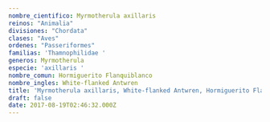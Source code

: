 ```yaml
---
nombre_cientifico: Myrmotherula axillaris
reinos: "Animalia"
divisiones: "Chordata"
clases: "Aves"
ordenes: "Passeriformes"
familias: 'Thamnophilidae '
generos: Myrmotherula
especie: 'axillaris '
nombre_comun: Hormiguerito Flanquiblanco
nombre_ingles: White-flanked Antwren
title: 'Myrmotherula axillaris, White-flanked Antwren, Hormiguerito Flanquiblanco'
draft: false
date: 2017-08-19T02:46:32.000Z
---
```


